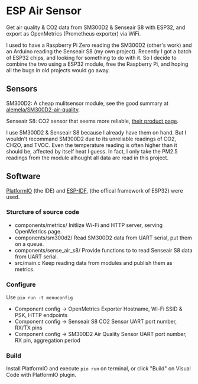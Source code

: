 # ESP Air Sensor

Get air quality & CO2 data from SM300D2 & Senseair S8 with ESP32, and export
as OpenMetrics (Prometheus exporter) via WiFi.

I used to have a Raspberry Pi Zero reading the SM300D2 (other's work) and an
Arduino reading the Senseair S8 (my own project). Recently I got a batch of
ESP32 chips, and looking for something to do with it. So I decide to combine
the two using a ESP32 module, free the Raspberry Pi, and hoping all the bugs
in old projects would go away.

## Sensors

SM300D2:
A cheap mulitsensor module, see the good summary at
[alemela/SM300D2-air-quality](https://github.com/alemela/SM300D2-air-quality/).

Senseair S8:
CO2 sensor that seems more reliable,
[their product page](https://senseair.com/products/size-counts/s8-residential/).

I use SM300D2 & Senseair S8 because I already have them on hand. But I
wouldn't recommand SM300D2 due to its unreliable readings of CO2, CH2O, and
TVOC. Even the temperature reading is often higher than it should be, affected
by itself heat I guess. In fact, I only take the PM2.5 readings from the module
alhought all data are read in this project.

## Software

[PlatformIO](https://platformio.org/) (the IDE) and
[ESP-IDF](https://docs.espressif.com/projects/esp-idf/en/latest/esp32/),
(the offical framework of ESP32) were used.

### Sturcture of source code

* components/metrics/
  Initlize Wi-Fi and HTTP server, serving OpenMetrics page.
* components/sm300d2/
  Read SM300D2 data from UART serial, put them on a queue.
* components/sense_air_s8/
  Provide functions to to read Senseair S8 data from UART serial.
* src/main.c
  Keep reading data from modules and publish them as metrics.
 
### Configure

Use `pio run -t menuconfig`

* Component config -> OpenMetrics Exporter
  Hostname, Wi-Fi SSID & PSK, HTTP endpoints
* Component config -> Senseair S8 CO2 Sensor
  UART port number, RX/TX pins
* Component config -> SM300D2 Air Quality Sensor
  UART port number, RX pin, aggregation period

### Build

Install PlatformIO and execute `pio run` on terminal, or click "Build" on
Visual Code with PlatformIO plugin.
